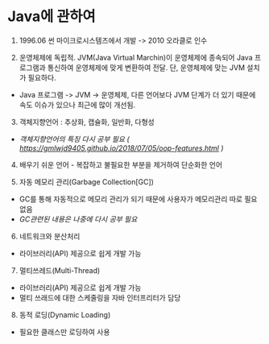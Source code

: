 # Java에 관하여
 1. 1996.06 썬 마이크로시스템즈에서 개발 -> 2010 오라클로 인수
 
 2. 운영체제에 독립적. JVM(Java Virtual Marchin)이 운영체제에 종속되어 Java 프로그램과 통신하여 운영체제에 맞게 변환하여 전달. 단, 운영체제에 맞는 JVM 설치가 필요하다.
  - Java 프로그램 -> JVM -> 운영체제, 다른 언어보다 JVM 단계가 더 있기 때문에 속도 이슈가 있으나 최근에 많이 개선됨.
  
 3. 객체지향언어 : 추상화, 캡슐화, 일반화, 다형성
  - *객체지향언어의 특징 다시 공부 필요 ( https://gmlwjd9405.github.io/2018/07/05/oop-features.html )*
  
 4. 배우기 쉬운 언어 - 복잡하고 불필요한 부분을 제거하여 단순화한 언어
 
 5. 자동 메모리 관리(Garbage Collection[GC])
  - GC를 통해 자동적으로 메모리 관리가 되기 때문에 사용자가 메모리관리 따로 필요없음
  - *GC관련된 내용은 나중에 다시 공부 필요*
  
 6. 네트워크와 분산처리
  - 라이브러리(API) 제공으로 쉽게 개발 가능
  
 7. 멀티쓰레드(Multi-Thread)
  - 라이브러리(API) 제공으로 쉽게 개발 가능
  - 멀티 쓰래드에 대한 스케줄링을 자바 인터프리터가 담당
  
 8. 동적 로딩(Dynamic Loading)
  - 필요한 클래스만 로딩하여 사용